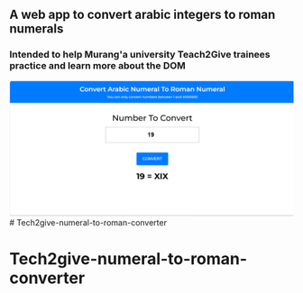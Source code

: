 ## A web app to convert arabic integers to roman numerals
### Intended to help Murang'a university Teach2Give trainees practice and learn more about the DOM
![Sample](./sample.png)# Tech2give-numeral-to-roman-converter
# Tech2give-numeral-to-roman-converter
